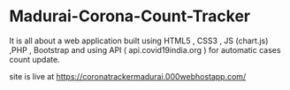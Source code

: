 # Madurai-Corona-Count-Tracker
It is all about a web application built using HTML5 , CSS3 , JS (chart.js) ,PHP , Bootstrap and using API ( api.covid19india.org ) for automatic cases count update.

site is live at https://coronatrackermadurai.000webhostapp.com/
